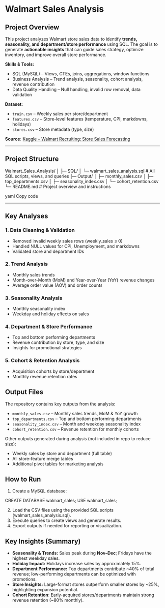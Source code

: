 # Walmart Sales Analysis

## Project Overview
This project analyzes Walmart store sales data to identify **trends, seasonality, and department/store performance** using SQL. The goal is to generate **actionable insights** that can guide sales strategy, optimize inventory, and improve overall store performance.

**Skills & Tools:**  
- SQL (MySQL) – Views, CTEs, joins, aggregations, window functions  
- Business Analysis – Trend analysis, seasonality, cohort analysis, revenue contribution  
- Data Quality Handling – Null handling, invalid row removal, data validation  

**Dataset:**  
- `train.csv` – Weekly sales per store/department  
- `features.csv` – Store-level features (temperature, CPI, markdowns, holidays)  
- `stores.csv` – Store metadata (type, size)  

**Source:** [Kaggle – Walmart Recruiting: Store Sales Forecasting](https://www.kaggle.com/c/walmart-recruiting-store-sales-forecasting/data)

---

## Project Structure
Walmart_Sales_Analysis/
│
├─ SQL/
│ └─ walmart_sales_analysis.sql # All SQL scripts, views, and queries
├─ Output/
│ ├─ monthly_sales.csv
│ ├─ top_departments.csv
│ ├─ seasonality_index.csv
│ └─ cohort_retention.csv
└─ README.md # Project overview and instructions

yaml
Copy code

---

## Key Analyses

### 1. Data Cleaning & Validation
- Removed invalid weekly sales rows (weekly_sales ≤ 0)  
- Handled NULL values for CPI, Unemployment, and markdowns  
- Validated store and department IDs  

### 2. Trend Analysis
- Monthly sales trends  
- Month-over-Month (MoM) and Year-over-Year (YoY) revenue changes  
- Average order value (AOV) and order counts  

### 3. Seasonality Analysis
- Monthly seasonality index  
- Weekday and holiday effects on sales  

### 4. Department & Store Performance
- Top and bottom performing departments  
- Revenue contribution by store, type, and size  
- Insights for promotional strategies  

### 5. Cohort & Retention Analysis
- Acquisition cohorts by store/department  
- Monthly revenue retention rates  

## Output Files

The repository contains key outputs from the analysis:

- `monthly_sales.csv` – Monthly sales trends, MoM & YoY growth
- `top_departments.csv` – Top and bottom performing departments
- `seasonality_index.csv` – Month and weekday seasonality index
- `cohort_retention.csv` – Revenue retention for monthly cohorts

Other outputs generated during analysis (not included in repo to reduce size):
- Weekly sales by store and department (full table)
- All store-feature merge tables
- Additional pivot tables for marketing analysis


## How to Run
1. Create a MySQL database:

  CREATE DATABASE walmart_sales;
  USE walmart_sales;

2. Load the CSV files using the provided SQL scripts (walmart_sales_analysis.sql).
3. Execute queries to create views and generate results.
4. Export outputs if needed for reporting or visualization.

## Key Insights (Summary)

- **Seasonality & Trends:** Sales peak during **Nov–Dec**; Fridays have the highest weekday sales.
- **Holiday Impact:** Holidays increase sales by approximately 15%.
- **Department Performance:** Top departments contribute ~40% of total revenue; low-performing departments can be optimized with promotions.
- **Store Insights:** Large-format stores outperform smaller stores by ~25%, highlighting expansion potential.
- **Cohort Retention:** Early-acquired stores/departments maintain strong revenue retention (~80% monthly).
